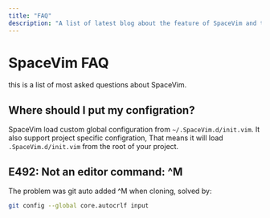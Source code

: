 ```yaml
---
title: "FAQ" 
description: "A list of latest blog about the feature of SpaceVim and tutorials of using vim." 
---
```


# SpaceVim FAQ

this is a list of most asked questions about SpaceVim.

## Where should I put my configration?

SpaceVim load custom global configuration from `~/.SpaceVim.d/init.vim`. It also support project specific configration, 
That means it will load `.SpaceVim.d/init.vim` from the root of your project.

## E492: Not an editor command: ^M

The problem was git auto added ^M when cloning, solved by:

```sh
git config --global core.autocrlf input
```
